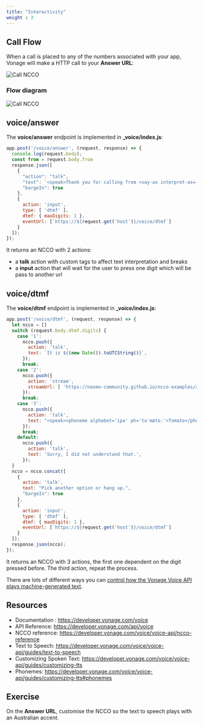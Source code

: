 ```yaml
---
title: "Interactivity"
weight : 3
---
```


## Call Flow

When a call is placed to any of the numbers associated with your app, Vonage will make a HTTP call to your **Answer URL**:

![Call NCCO](/voice/interactive.gif?classes=thumbnail_lg)

### Flow diagram

![Call NCCO](/voice/interactive_flow.png?classes=thumbnail_lg)

## voice/answer

The **voice/answer** endpoint is implemented in **_voice/index.js**:

```js
app.post('/voice/answer', (request, response) => {
  console.log(request.body);
  const from = request.body.from
  response.json([
    { 
      "action": "talk", 
      "text": `<speak>Thank you for calling from <say-as interpret-as='telephone'>${from}</say-as> <break time='1s' /> Press 1 for the current time <break strength='weak' /> 2 to play an audio file <break strength='weak' /> or 3 to find out how to pronounce <break strength='weak' />tomato.</speak>`,
      "bargeIn": true
    },
    {
      action: 'input',
      type: [ 'dtmf' ],
      dtmf: { maxDigits: 1 },
      eventUrl: [`https://${request.get('host')}/voice/dtmf`]
    }
  ]);
});
```

It returns an NCCO with 2 actions:

- a **talk** action with custom tags to affect text interpretation and breaks
- a **input** action that will wait for the user to press one digit which will be pass to another url

## voice/dtmf

The **voice/dtmf** endpoint is implemented in **_voice/index.js**:

```js
app.post('/voice/dtmf', (request, response) => {
  let ncco = []
  switch (request.body.dtmf.digits) {
    case '1':
      ncco.push({
        action: 'talk',
        text: `It is ${(new Date()).toUTCString()}`,
      });
      break;
    case '2':
      ncco.push({
        action: 'stream',
        streamUrl: [ 'https://nexmo-community.github.io/ncco-examples/assets/voice_api_audio_streaming_vonage.mp3'],
      });
      break;
    case '3':
      ncco.push({
        action: 'talk',
        text: "<speak><phoneme alphabet='ipa' ph='təˈmætoː'>Tomato</phoneme> or <phoneme alphabet='ipa' ph='təˈmeɪtoʊ'>tomato</phoneme>. Two nations separated by a common language.</speak>"
      });
      break;
    default:
      ncco.push({
        action: 'talk',
        text: 'Sorry, I did not understand that.',
      });
  }
  ncco = ncco.concat([
    {
      action: 'talk',
      text: "Pick another option or hang up.",
      "bargeIn": true
    },
    {
      action: 'input',
      type: [ 'dtmf' ],
      dtmf: { maxDigits: 1 },
      eventUrl: [`https://${request.get('host')}/voice/dtmf`]
    }
  ]);
  response.json(ncco);
});
```

It returns an NCCO with 3 actions, the first one dependent on the digit pressed before. The third action, repeat the process.

There are lots of different ways you can [control how the Vonage Voice API plays machine-generated text](https://developer.vonage.com/voice/voice-api/guides/customizing-tts).

## Resources

- Documentation : https://developer.vonage.com/voice
- API Reference:  https://developer.vonage.com/api/voice
- NCCO reference: https://developer.vonage.com/voice/voice-api/ncco-reference
- Text to Speech: https://developer.vonage.com/voice/voice-api/guides/text-to-speech
- Customizing Spoken Text: https://developer.vonage.com/voice/voice-api/guides/customizing-tts
- Phonemes: https://developer.vonage.com/voice/voice-api/guides/customizing-tts#phonemes

## Exercise

On the **Answer URL**, customise the NCCO so the text to speech plays with an Australian accent.

